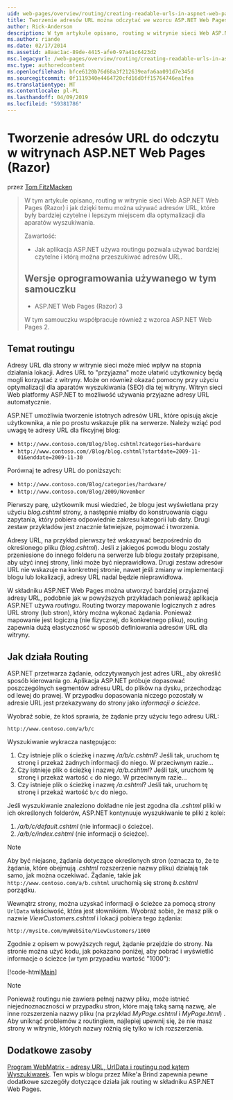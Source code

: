```yaml
---
uid: web-pages/overview/routing/creating-readable-urls-in-aspnet-web-pages-sites
title: Tworzenie adresów URL można odczytać we wzorcu ASP.NET Web Pages witryny (Razor) | Dokumentacja firmy Microsoft
author: Rick-Anderson
description: W tym artykule opisano, routing w witrynie sieci Web ASP.NET Web Pages (Razor) i jak dzięki temu można używać adresów URL, które były bardziej czytelne i lepszym miejscem dla optymalizacji dla aparatów wyszukiwania. Po otwarciu...
ms.author: riande
ms.date: 02/17/2014
ms.assetid: a8aac1ac-89de-4415-afe0-97a41c6423d2
msc.legacyurl: /web-pages/overview/routing/creating-readable-urls-in-aspnet-web-pages-sites
msc.type: authoredcontent
ms.openlocfilehash: bfce6120b76d68a3f212639eafa6aa091d7e345d
ms.sourcegitcommit: 0f1119340e4464720cfd16d0ff15764746ea1fea
ms.translationtype: MT
ms.contentlocale: pl-PL
ms.lasthandoff: 04/09/2019
ms.locfileid: "59381786"
---
```

# <a name="creating-readable-urls-in-aspnet-web-pages-razor-sites"></a>Tworzenie adresów URL do odczytu w witrynach ASP.NET Web Pages (Razor)

przez [Tom FitzMacken](https://github.com/tfitzmac)

> W tym artykule opisano, routing w witrynie sieci Web ASP.NET Web Pages (Razor) i jak dzięki temu można używać adresów URL, które były bardziej czytelne i lepszym miejscem dla optymalizacji dla aparatów wyszukiwania.
> 
> Zawartość:
> 
> - Jak aplikacja ASP.NET używa routingu pozwala używać bardziej czytelne i którą można przeszukiwać adresów URL.
>   
> 
> ## <a name="software-versions-used-in-the-tutorial"></a>Wersje oprogramowania używanego w tym samouczku
> 
> 
> - ASP.NET Web Pages (Razor) 3
>   
> 
> W tym samouczku współpracuje również z wzorca ASP.NET Web Pages 2.


## <a name="about-routing"></a>Temat routingu

Adresy URL dla strony w witrynie sieci może mieć wpływ na stopnia działania lokacji. Adres URL to &quot;przyjazna&quot; może ułatwić użytkownicy będą mogli korzystać z witryny. Może on również okazać pomocny przy użyciu optymalizacji dla aparatów wyszukiwania (SEO) dla tej witryny. Witryn sieci Web platformy ASP.NET to możliwość używania przyjazne adresy URL automatycznie.

ASP.NET umożliwia tworzenie istotnych adresów URL, które opisują akcje użytkownika, a nie po prostu wskazuje plik na serwerze. Należy wziąć pod uwagę te adresy URL dla fikcyjnej blog:

- `http://www.contoso.com/Blog/blog.cshtml?categories=hardware`
- `http://www.contoso.com//Blog/blog.cshtml?startdate=2009-11-01&enddate=2009-11-30`

Porównaj te adresy URL do poniższych:

- `http://www.contoso.com/Blog/categories/hardware/`
- `http://www.contoso.com/Blog/2009/November`

Pierwszy parę, użytkownik musi wiedzieć, że blogu jest wyświetlana przy użyciu *blog.cshtml* strony, a następnie miałby do konstruowania ciągu zapytania, który pobiera odpowiednie zakresu kategorii lub daty. Drugi zestaw przykładów jest znacznie łatwiejsze, pojmować i tworzenia.

Adresy URL, na przykład pierwszy też wskazywać bezpośrednio do określonego pliku (*blog.cshtml*). Jeśli z jakiegoś powodu blogu zostały przeniesione do innego folderu na serwerze lub blogu zostały przepisane, aby użyć innej strony, linki może być nieprawidłowa. Drugi zestaw adresów URL nie wskazuje na konkretnej stronie, nawet jeśli zmiany w implementacji blogu lub lokalizacji, adresy URL nadal będzie nieprawidłowa.

W składniku ASP.NET Web Pages można utworzyć bardziej przyjaznej adresy URL, podobnie jak w powyższych przykładach ponieważ aplikacja ASP.NET używa *routingu*. Routing tworzy mapowanie logicznych z adres URL strony (lub stron), który można wykonać żądania. Ponieważ mapowanie jest logiczną (nie fizycznej, do konkretnego pliku), routing zapewnia dużą elastyczność w sposób definiowania adresów URL dla witryny.

## <a name="how-routing-works"></a>Jak działa Routing

ASP.NET przetwarza żądanie, odczytywanych jest adres URL, aby określić sposób kierowania go. Aplikacja ASP.NET próbuje dopasować poszczególnych segmentów adresu URL do plików na dysku, przechodząc od lewej do prawej. W przypadku dopasowania niczego pozostały w adresie URL jest przekazywany do strony jako *informacji o ścieżce*.

Wyobraź sobie, że ktoś sprawia, że żądanie przy użyciu tego adresu URL:

`http://www.contoso.com/a/b/c`

Wyszukiwanie wykracza następująco:

1. Czy istnieje plik o ścieżkę i nazwę */a/b/c.cshtml*? Jeśli tak, uruchom tę stronę i przekaż żadnych informacji do niego. W przeciwnym razie...
2. Czy istnieje plik o ścieżkę i nazwę */a/b.cshtml*? Jeśli tak, uruchom tę stronę i przekaż wartość `c` do niego. W przeciwnym razie...
3. Czy istnieje plik o ścieżkę i nazwę */a.cshtml*? Jeśli tak, uruchom tę stronę i przekaż wartość `b/c` do niego.

Jeśli wyszukiwanie znaleziono dokładne nie jest zgodna dla *.cshtml* pliki w ich określonych folderów, ASP.NET kontynuuje wyszukiwanie te pliki z kolei:

1. */a/b/c/default.cshtml* (nie informacji o ścieżce).
2. */a/b/c/index.cshtml* (nie informacji o ścieżce).

> [!NOTE]
> Aby być niejasne, żądania dotyczące określonych stron (oznacza to, że te żądania, które obejmują *.cshtml* rozszerzenie nazwy pliku) działają tak samo, jak można oczekiwać. Żądanie, takie jak `http://www.contoso.com/a/b.cshtml` uruchomią się stronę *b.cshtml* porządku.


Wewnątrz strony, można uzyskać informacji o ścieżce za pomocą strony `UrlData` właściwość, która jest słownikiem. Wyobraź sobie, że masz plik o nazwie *ViewCustomers.cshtml* i lokacji pobiera tego żądania:

`http://mysite.com/myWebSite/ViewCustomers/1000`

Zgodnie z opisem w powyższych reguł, żądanie przejdzie do strony. Na stronie można użyć kodu, jak pokazano poniżej, aby pobrać i wyświetlić informacje o ścieżce (w tym przypadku wartość &quot;1000&quot;):

[!code-html[Main](creating-readable-urls-in-aspnet-web-pages-sites/samples/sample1.html)]

> [!NOTE]
> Ponieważ routingu nie zawiera pełnej nazwy pliku, może istnieć niejednoznaczności w przypadku stron, które mają taką samą nazwę, ale inne rozszerzenia nazwy pliku (na przykład *MyPage.cshtml* i *MyPage.html*) . Aby uniknąć problemów z routingiem, najlepiej upewnij się, że nie masz strony w witrynie, których nazwy różnią się tylko w ich rozszerzenia.


<a id="Additional_Resources"></a>
## <a name="additional-resources"></a>Dodatkowe zasoby

[Program WebMatrix - adresy URL, UrlData i routingu pod kątem Wyszukiwarek](http://www.mikesdotnetting.com/Article/165/WebMatrix-URLs-UrlData-and-Routing-for-SEO). Ten wpis w blogu przez Mike'a Brind zapewnia pewne dodatkowe szczegóły dotyczące działa jak routing w składniku ASP.NET Web Pages.
